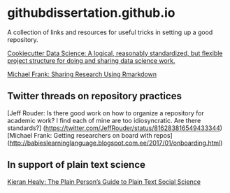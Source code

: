 # githubdissertation.github.io

A collection of links and resources for useful tricks in setting up a good repository.




[Cookiecutter Data Science: A logical, reasonably standardized, but flexible project structure for doing and sharing data science work.](https://drivendata.github.io/cookiecutter-data-science/ "A logical, reasonably standardized, but flexible project structure for doing and sharing data science work.")


[Michael Frank: Sharing Research Using Rmarkdown](http://babieslearninglanguage.blogspot.com.ee/2014/09/sharing-research-using-rmarkdown.html)

## Twitter threads on repository practices

[Jeff Rouder: Is there good work on how to organize a repository for academic work?  I find each of mine are too idiosyncratic.  Are there standards?] (https://twitter.com/JeffRouder/status/816283816549433344)
[Michael Frank: Getting researchers on board with repos] (http://babieslearninglanguage.blogspot.com.ee/2017/01/onboarding.html)

## In support of plain text science
[Kieran Healy: The Plain Person’s Guide to Plain Text Social Science](http://plain-text.co/index.html)